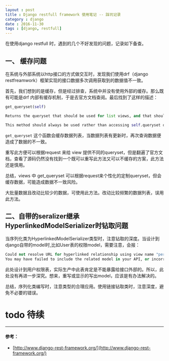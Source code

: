 ```yaml
---
layout : post
title : Django restfull framework 使用笔记 -- 踩坑记录
category : django
date : 2016-11-30 
tags : [django, restfull]
---
```


在使用django restfull 时，遇到的几个不好发现的问题，记录如下备查。

## 一、 缓存问题 

在系统与外部系统以http接口的方式做交互时，发现我们使用drf（django restfreamwork）框架实现的接口数据多次调用获取到的数据值不一致。

首先，我们想到的是缓存，但是经过排查，系统中并没有使用外部的缓存。那么既有可能是drf 内部有缓存机制，于是去官方文档查阅。最后找到了这样的描述：
<!-- more -->
```python
get_queryset(self)

Returns the queryset that should be used for list views, and that should be used as the base for lookups in detail views. Defaults to returning the queryset specified by the queryset attribute.

This method should always be used rather than accessing self.queryset directly, as self.queryset gets evaluated only once, and those results are cached for all subsequent requests.
```
`get_queryset` 这个函数会缓存数据列表，当数据列表有更新时，再次查询数据便造成了数据的不一致。

重写此方便可以根据request 来给 view 提供不同的queryset，但是翻遍了官方文档，查看了源码仍然没有找到一个既可以重写此方法又可以不缓存的方案，此方法还是慎用。

总结，views 中 get_queryset 可以根据request来个性化的定制queryset，但会缓存数据，可能造成数据不一致风险。

大批量数据且改动比较少的数据，可使用此方法。改动比较频繁的数据列表，误用此方法。


## 二、自带的seralizer继承 HyperlinkedModelSerializer时钻取问题

当序列化类为HyperlinkedModelSerializer类型时，注意钻取的深度。当设计到django自带的model时,比如User表的权限model，需要注意，会报：

```python
Could not resolve URL for hyperlinked relationship using view name "permission-detail". 
You may have failed to include the related model in your API, or incorrectly configured the `lookup_field` attribute on this field.
```

此处设计到用户权限表，实际生产中此表肯定是不能暴露给接口外部的。所以，此处没有再进一步深究。想来，重写或显示的写出model，应该是有办法解决的。

总结，序列化类编写时，注意类型的合理应用。使用链接钻取类时，注意深度，避免不必要的错误。


# todo 待续

---

#### 参考： 

- [http://www.django-rest-framework.org/](http://www.django-rest-framework.org/)